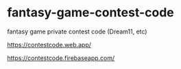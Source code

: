 # fantasy-game-contest-code
fantasy game private contest code (Dream11, etc)

https://contestcode.web.app/

https://contestcode.firebaseapp.com/

